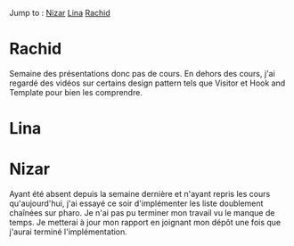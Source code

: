 Jump to :
[Nizar](#nizar)
[Lina](#lina)
[Rachid](#rachid)

# Rachid

Semaine des présentations donc pas de cours. En dehors des cours, j'ai regardé des vidéos sur certains design pattern tels que Visitor et Hook and Template pour bien les comprendre.

# Lina


# Nizar

Ayant été absent depuis la semaine dernière et n'ayant repris les cours qu'aujourd'hui, j'ai essayé ce soir d'implémenter les liste doublement chaînées sur pharo. Je n'ai pas pu terminer mon travail vu le manque de temps. Je metterai à jour mon rapport en joignant mon dépôt une fois que j'aurai terminé l'implémentation.
